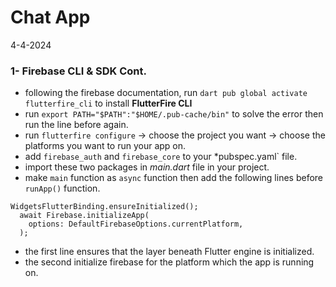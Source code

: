 # Chat App
4-4-2024

### 1- Firebase CLI & SDK Cont.
* following the firebase documentation, run `dart pub global activate flutterfire_cli` to install **FlutterFire CLI**
* run `export PATH="$PATH":"$HOME/.pub-cache/bin"` to solve the error then run the line before again.
* run `flutterfire configure` -> choose the project you want -> choose the platforms you want to run your app on.
* add `firebase_auth` and `firebase_core` to your *pubspec.yaml` file.
* import these two packages in *main.dart* file in your project.
* make `main` function as `async` function then add the following lines before `runApp()` function.
```
WidgetsFlutterBinding.ensureInitialized();
  await Firebase.initializeApp(
    options: DefaultFirebaseOptions.currentPlatform,
  );
```
* the first line ensures that the layer beneath Flutter engine is initialized.
* the second initialize firebase for the platform which the app is running on.
